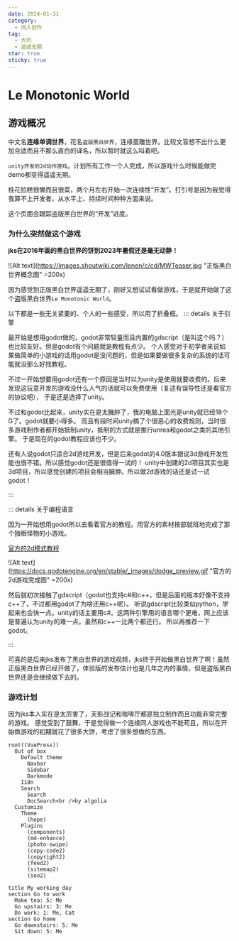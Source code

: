 ```yaml
---
date: 2024-01-31
category:
  - 同人创作
tag:
  - 大坑
  - 遥遥无期
star: true
sticky: true
---
```


# Le Monotonic World

## 游戏概况

中文名**连缘单调世界**，花名`盗版黑白世界`，连缘蛋雕世界。比较文盲想不出什么更加合适而且不那么直白的译名，所以暂时就这么叫着吧。

`unity开发的2d动作游戏`。计划所有工作一个人完成，所以游戏什么时候能做完demo都变得遥遥无期。

桂花拉糕很懒而且很菜，两个月左右开始一次连续性“开发”。打引号是因为我觉得我算不上开发者，从水平上、持续时间种种方面来说。

这个页面会跟踪盗版黑白世界的“开发”进度。

### 为什么突然做这个游戏

**jks在2016年画的黑白世界的饼到2023年暑假还是毫无动静！**

![Alt text](https://images.shoutwiki.com/lenen/c/cd/MWTeaser.jpg "正版黑白世界概念图" =200x)

因为感觉到正版黑白世界遥遥无期了，刚好又想试试看做游戏，于是就开始做了这个盗版黑白世界`Le Monotonic World`。

以下都是一些无关紧要的、个人的一些感受，所以用了折叠框。
::: details 关于引擎

最开始是想用godot做的，godot非常轻量而且内置的gdscript（是叫这个吗？）也比较友好。但是godot有个问题就是教程有点少。
个人感觉对于初学者来说如果做简单的小游戏的话用godot是没问题的，但是如果要做很多复杂的系统的话可能就没那么好找教程。

不过一开始想要用godot还有一个原因是当时以为unity是使用就要收费的。后来发现这玩意开发的游戏没什么人气的话就可以免费使用（复述有误导性还是看官方的协议吧），
于是还是选择了unity。

不过和godot比起来，unity实在是太臃肿了，我的电脑上面光是unity就已经18个G了。godot就要小得多。
而且有段时间unity搞了个很恶心的收费规则，当时很多游戏制作者都开始抵制unity，抵制的方式就是推行unrea和godot之类的其他引擎。
于是现在的godot教程应该也不少。

还有人说godot只适合2d游戏开发，但是后来godot的4.0版本据说3d游戏开发性能也很不错。所以感觉godot还是很值得一试的！
unity中创建的2d项目其实也是3d项目，所以感觉创建的项目会相当臃肿。所以做2d游戏的话还是试一试godot！

:::

::: details 关于编程语言

因为一开始想用godot所以去看着官方的教程。用官方的素材按部就班地完成了那个独眼怪物的小游戏。

[官方的2d模式教程](https://docs.godotengine.org/en/stable/getting_started/first_2d_game/index.html "官方的2d模式教程")

![Alt text](https://docs.godotengine.org/en/stable/_images/dodge_preview.gif "官方的2d游戏完成图" =200x)

然后就初次接触了gdscript（godot也支持c#和c++，但是后面的版本好像不支持c++了，不过都用godot了为啥还用c++呢）。
听说gdscript比较类似python，学起来也会快一点。unity的话主要用c#。这两种引擎用的语言哪个更难，网上应该是普遍认为unity的难一点。虽然和c++一比两个都还行。
所以再推荐一下godot。

:::

可喜的是后来jks发布了黑白世界的游戏视频，jks终于开始做黑白世界了啊！虽然正版黑白世界已经开做了，体验版的发布估计也是几年之内的事情，但是盗版黑白世界还是会继续做下去的。

### 游戏计划

因为jks本人实在是太厉害了，天影战记和咖啡厅都是独立制作而且功能非常完整的游戏。
感觉受到了鼓舞，于是觉得做一个连缘同人游戏也不能苟且，所以在开始做游戏的初期就花了很多大饼，考虑了很多想做的东西。

```mindmap
root((VuePress))
  Out of box
    Default theme
      Navbar
      Sidebar
      Darkmode
    I18n
    Search
      Search
      DocSearch<br />by algolia
  Customize
    Theme
      (hope)
    Plugins
      (components)
      (md-enhance)
      (photo-swipe)
      (copy-code2)
      (copyright2)
      (feed2)
      (sitemap2)
      (seo2)

```

```journey
title My working day
section Go to work
  Make tea: 5: Me
  Go upstairs: 3: Me
  Do work: 1: Me, Cat
section Go home
  Go downstairs: 5: Me
  Sit down: 5: Me
```